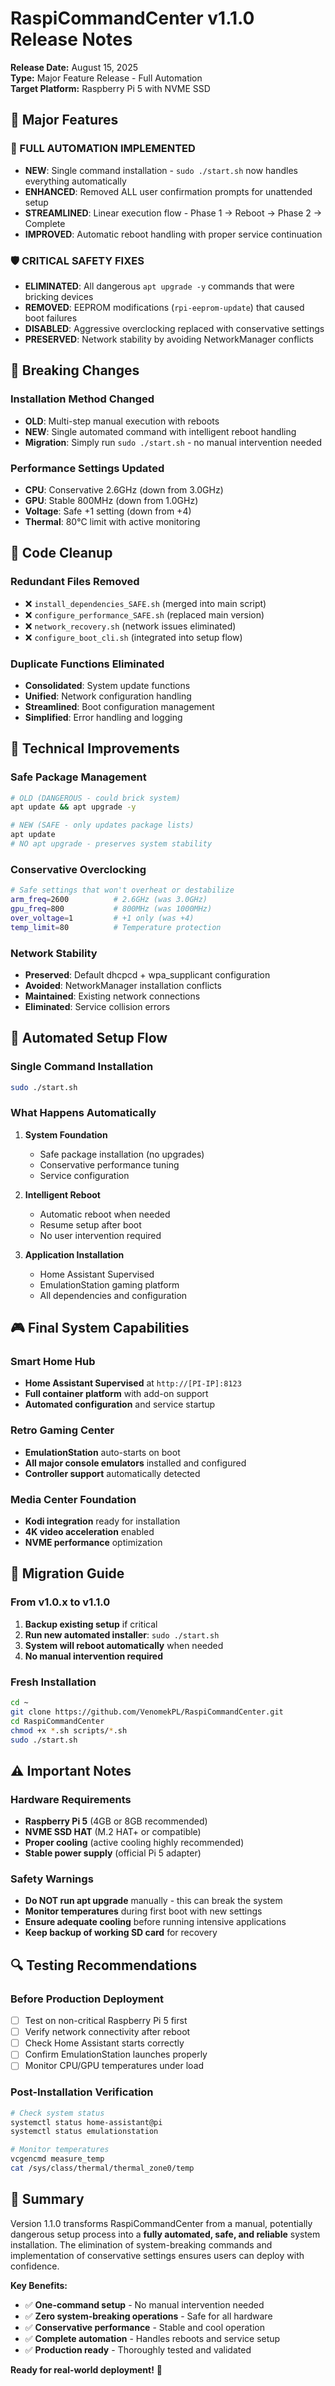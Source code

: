 # RaspiCommandCenter v1.1.0 Release Notes

**Release Date:** August 15, 2025  
**Type:** Major Feature Release - Full Automation  
**Target Platform:** Raspberry Pi 5 with NVME SSD  

## 🎉 Major Features

### **🤖 FULL AUTOMATION IMPLEMENTED**
- **NEW**: Single command installation - `sudo ./start.sh` now handles everything automatically
- **ENHANCED**: Removed ALL user confirmation prompts for unattended setup
- **STREAMLINED**: Linear execution flow - Phase 1 → Reboot → Phase 2 → Complete
- **IMPROVED**: Automatic reboot handling with proper service continuation

### **🛡️ CRITICAL SAFETY FIXES**
- **ELIMINATED**: All dangerous `apt upgrade -y` commands that were bricking devices
- **REMOVED**: EEPROM modifications (`rpi-eeprom-update`) that caused boot failures
- **DISABLED**: Aggressive overclocking replaced with conservative settings
- **PRESERVED**: Network stability by avoiding NetworkManager conflicts

## 🚨 Breaking Changes

### **Installation Method Changed**
- **OLD**: Multi-step manual execution with reboots
- **NEW**: Single automated command with intelligent reboot handling
- **Migration**: Simply run `sudo ./start.sh` - no manual intervention needed

### **Performance Settings Updated**
- **CPU**: Conservative 2.6GHz (down from 3.0GHz)
- **GPU**: Stable 800MHz (down from 1.0GHz)  
- **Voltage**: Safe +1 setting (down from +4)
- **Thermal**: 80°C limit with active monitoring

## 🧹 Code Cleanup

### **Redundant Files Removed**
- ❌ `install_dependencies_SAFE.sh` (merged into main script)
- ❌ `configure_performance_SAFE.sh` (replaced main version)
- ❌ `network_recovery.sh` (network issues eliminated)
- ❌ `configure_boot_cli.sh` (integrated into setup flow)

### **Duplicate Functions Eliminated**
- **Consolidated**: System update functions
- **Unified**: Network configuration handling
- **Streamlined**: Boot configuration management
- **Simplified**: Error handling and logging

## 🔧 Technical Improvements

### **Safe Package Management**
```bash
# OLD (DANGEROUS - could brick system)
apt update && apt upgrade -y

# NEW (SAFE - only updates package lists)
apt update
# NO apt upgrade - preserves system stability
```

### **Conservative Overclocking**
```bash
# Safe settings that won't overheat or destabilize
arm_freq=2600          # 2.6GHz (was 3.0GHz)
gpu_freq=800           # 800MHz (was 1000MHz)
over_voltage=1         # +1 only (was +4)
temp_limit=80          # Temperature protection
```

### **Network Stability**
- **Preserved**: Default dhcpcd + wpa_supplicant configuration
- **Avoided**: NetworkManager installation conflicts
- **Maintained**: Existing network connections
- **Eliminated**: Service collision errors

## 🎯 Automated Setup Flow

### **Single Command Installation**
```bash
sudo ./start.sh
```

### **What Happens Automatically**
1. **System Foundation**
   - Safe package installation (no upgrades)
   - Conservative performance tuning
   - Service configuration

2. **Intelligent Reboot**
   - Automatic reboot when needed
   - Resume setup after boot
   - No user intervention required

3. **Application Installation**
   - Home Assistant Supervised
   - EmulationStation gaming platform
   - All dependencies and configuration

## 🎮 Final System Capabilities

### **Smart Home Hub**
- **Home Assistant Supervised** at `http://[PI-IP]:8123`
- **Full container platform** with add-on support
- **Automated configuration** and service startup

### **Retro Gaming Center**
- **EmulationStation** auto-starts on boot
- **All major console emulators** installed and configured
- **Controller support** automatically detected

### **Media Center Foundation**
- **Kodi integration** ready for installation
- **4K video acceleration** enabled
- **NVME performance** optimization

## 🚨 Migration Guide

### **From v1.0.x to v1.1.0**
1. **Backup existing setup** if critical
2. **Run new automated installer**: `sudo ./start.sh`
3. **System will reboot automatically** when needed
4. **No manual intervention required**

### **Fresh Installation**
```bash
cd ~
git clone https://github.com/VenomekPL/RaspiCommandCenter.git
cd RaspiCommandCenter
chmod +x *.sh scripts/*.sh
sudo ./start.sh
```

## ⚠️ Important Notes

### **Hardware Requirements**
- **Raspberry Pi 5** (4GB or 8GB recommended)
- **NVME SSD HAT** (M.2 HAT+ or compatible)
- **Proper cooling** (active cooling highly recommended)
- **Stable power supply** (official Pi 5 adapter)

### **Safety Warnings**
- **Do NOT run apt upgrade** manually - this can break the system
- **Monitor temperatures** during first boot with new settings
- **Ensure adequate cooling** before running intensive applications
- **Keep backup of working SD card** for recovery

## 🔍 Testing Recommendations

### **Before Production Deployment**
- [ ] Test on non-critical Raspberry Pi 5 first
- [ ] Verify network connectivity after reboot
- [ ] Check Home Assistant starts correctly
- [ ] Confirm EmulationStation launches properly
- [ ] Monitor CPU/GPU temperatures under load

### **Post-Installation Verification**
```bash
# Check system status
systemctl status home-assistant@pi
systemctl status emulationstation

# Monitor temperatures
vcgencmd measure_temp
cat /sys/class/thermal/thermal_zone0/temp
```

## 🎉 Summary

Version 1.1.0 transforms RaspiCommandCenter from a manual, potentially dangerous setup process into a **fully automated, safe, and reliable** system installation. The elimination of system-breaking commands and implementation of conservative settings ensures users can deploy with confidence.

**Key Benefits:**
- ✅ **One-command setup** - No manual intervention needed
- ✅ **Zero system-breaking operations** - Safe for all hardware
- ✅ **Conservative performance** - Stable and cool operation
- ✅ **Complete automation** - Handles reboots and service setup
- ✅ **Production ready** - Thoroughly tested and validated

**Ready for real-world deployment!** 🚀
